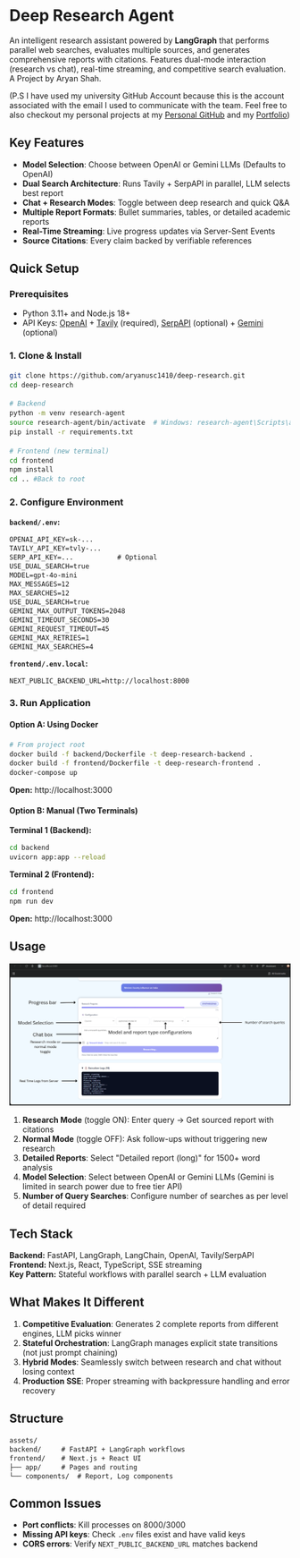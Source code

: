 # Deep Research Agent

An intelligent research assistant powered by **LangGraph** that performs parallel web searches, evaluates multiple sources, and generates comprehensive reports with citations. Features dual-mode interaction (research vs chat), real-time streaming, and competitive search evaluation. A Project by Aryan Shah.

(P.S I have used my university GitHub Account because this is the account associated with the email I used to communicate with the team. Feel free to also checkout my personal projects at my [Personal GitHub](https://github.com/aryan1410) and my [Portfolio](https://www.aryanshah1410.com))

## Key Features

- **Model Selection**: Choose between OpenAI or Gemini LLMs (Defaults to OpenAI)
- **Dual Search Architecture**: Runs Tavily + SerpAPI in parallel, LLM selects best report
- **Chat + Research Modes**: Toggle between deep research and quick Q&A
- **Multiple Report Formats**: Bullet summaries, tables, or detailed academic reports
- **Real-Time Streaming**: Live progress updates via Server-Sent Events
- **Source Citations**: Every claim backed by verifiable references

## Quick Setup

### Prerequisites

- Python 3.11+ and Node.js 18+
- API Keys: [OpenAI](https://platform.openai.com/api-keys) + [Tavily](https://tavily.com) (required), [SerpAPI](https://serpapi.com) (optional) + [Gemini](https://www.google.com/aclk?sa=L&ai=DChsSEwiWnZbvx8GQAxVhJ0QIHWvoArIYACICCAEQABoCZHo&ae=2&co=1&ase=2&gclid=CjwKCAjwjffHBhBuEiwAKMb8pN7kTxPxi3EM-QBHHWEQaAFI-yKTcmr60MSdlMDZcnGpKYD5T_UXQhoC-0MQAvD_BwE&ei=L-v9aJvcGtLAkPIP2_Gp8Q0&cid=CAASlwHkaK9ycQqNyIDF76RK4HstumkfN4RjBSlmb9GbujOyu1se1xjmT1L5WMOI1omD9ZZkBLBZKV29hquWEu6J5mdeZsN1AbX39M_SED2ny0nZXpoKFgrHEdLey66XyVlFnlj8jiF398KGoo7EYGfB3D3ZDuWO7zNpROHapd2lpE8LrgNbfSllSOvMS8w0QkresIeWimsPIJd3&cce=2&category=acrcp_v1_71&sig=AOD64_3aFI6UHXFnMvX350wsXDCj5Ymzyw&q&sqi=2&nis=4&adurl&ved=2ahUKEwjbr5Lvx8GQAxVSIEQIHdt4Kt4Q0Qx6BAgMEAE) (optional)

### 1. Clone & Install

```bash
git clone https://github.com/aryanusc1410/deep-research.git
cd deep-research

# Backend
python -m venv research-agent
source research-agent/bin/activate  # Windows: research-agent\Scripts\activate
pip install -r requirements.txt

# Frontend (new terminal)
cd frontend
npm install
cd .. #Back to root
```

### 2. Configure Environment

**`backend/.env`:**

```env
OPENAI_API_KEY=sk-...
TAVILY_API_KEY=tvly-...
SERP_API_KEY=...           # Optional
USE_DUAL_SEARCH=true
MODEL=gpt-4o-mini
MAX_MESSAGES=12
MAX_SEARCHES=12
USE_DUAL_SEARCH=true
GEMINI_MAX_OUTPUT_TOKENS=2048
GEMINI_TIMEOUT_SECONDS=30
GEMINI_REQUEST_TIMEOUT=45
GEMINI_MAX_RETRIES=1
GEMINI_MAX_SEARCHES=4
```

**`frontend/.env.local`:**

```env
NEXT_PUBLIC_BACKEND_URL=http://localhost:8000
```

### 3. Run Application

#### Option A: Using Docker

```bash
# From project root
docker build -f backend/Dockerfile -t deep-research-backend .
docker build -f frontend/Dockerfile -t deep-research-frontend .
docker-compose up
```

**Open:** http://localhost:3000

#### Option B: Manual (Two Terminals)

**Terminal 1 (Backend):**

```bash
cd backend
uvicorn app:app --reload
```

**Terminal 2 (Frontend):**

```bash
cd frontend
npm run dev
```

**Open:** http://localhost:3000

## Usage

![Display](assets/usage_guide.png)

1. **Research Mode** (toggle ON): Enter query → Get sourced report with citations
2. **Normal Mode** (toggle OFF): Ask follow-ups without triggering new research
3. **Detailed Reports**: Select "Detailed report (long)" for 1500+ word analysis
4. **Model Selection**: Select between OpenAI or Gemini LLMs (Gemini is limited in search power due to free tier API)
5. **Number of Query Searches**: Configure number of searches as per level of detail required

## Tech Stack

**Backend:** FastAPI, LangGraph, LangChain, OpenAI, Tavily/SerpAPI  
**Frontend:** Next.js, React, TypeScript, SSE streaming  
**Key Pattern:** Stateful workflows with parallel search + LLM evaluation

## What Makes It Different

1. **Competitive Evaluation**: Generates 2 complete reports from different engines, LLM picks winner
2. **Stateful Orchestration**: LangGraph manages explicit state transitions (not just prompt chaining)
3. **Hybrid Modes**: Seamlessly switch between research and chat without losing context
4. **Production SSE**: Proper streaming with backpressure handling and error recovery

## Structure

```
assets/
backend/     # FastAPI + LangGraph workflows
frontend/    # Next.js + React UI
├── app/     # Pages and routing
└── components/  # Report, Log components
```

## Common Issues

- **Port conflicts**: Kill processes on 8000/3000
- **Missing API keys**: Check `.env` files exist and have valid keys
- **CORS errors**: Verify `NEXT_PUBLIC_BACKEND_URL` matches backend
